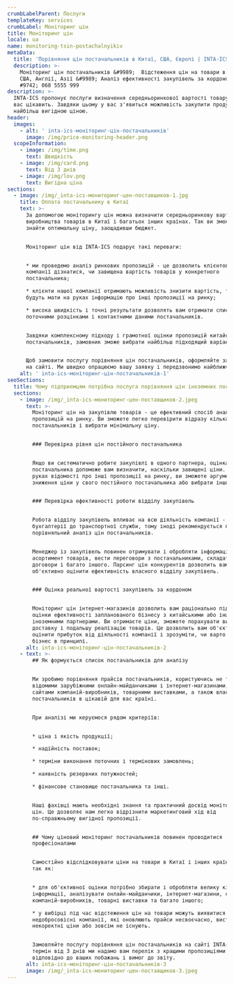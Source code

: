 ```yaml
---
crumbLabelParent: Послуги
templateKey: services
crumbLabel: Моніторинг цін
title: Моніторинг цін
locale: ua
name: monitoring-tsin-postachalnyikiv
metaData:
  title: 'Порівняння цін постачальників в Китаї, США, Європі | INTA-ICS'
  description: >-
    Моніторинг цін постачальників &#9989;  Відстеження цін на товари в Китаї,
    США, Англії, Азії &#9989; Аналіз ефективності закупівель за кордоном &
    #9742; 068 5555 999
description: >-
  INTA-ICS пропонує послуги визначення середньоринкової вартості товару, який
  вас цікавить. Завдяки цьому у вас з'явиться можливість закупити продукцію за
  найбільш вигідною ціною.
header:
  images:
    - alt: ' inta-ics-моніторинг-цін-постачальників'
      image: /img/price-monitoring-header.png
  scopeInformation:
    - image: /img/time.png
      text: Швидкість
    - image: /img/card.png
      text: Від 3 днів
    - image: /img/lov.png
      text: Вигідна ціна
sections:
  - image: /img/_inta-ics-мониторинг-цен-поставщиков-1.jpg
    title: Оплата постачальнику в Китаї
    text: >-
      За допомогою моніторингу цін можна визначити середньоринкову вартість або
      виробництва товарів в Китаї і багатьох інших країнах. Так ви зможете
      знайти оптимальну ціну, заощадивши бюджет.


      Моніторинг цін від INTA-ICS подарує такі переваги:


      * ми проведемо аналіз ринкових пропозицій - це дозволить клієнтові
      компанії дізнатися, чи завищена вартість товарів у конкретного
      постачальника;

      * клієнти нашої компанії отримають можливість знизити вартість, так як
      будуть мати на руках інформацію про інші пропозиції на ринку;

      * висока швидкість і точні результати дозволять вам отримати список з
      поточними розцінками і контактними даними постачальників.


      Завдяки комплексному підходу і грамотної оцінки пропозицій китайських
      постачальників, замовник зможе вибрати найбільш підходящий варіант.


      Щоб замовити послугу порівняння цін постачальників, оформляйте замовлення
      на сайті. Ми швидко опрацюємо вашу заявку і передзвонимо найближчим часом.
    alt: ' inta-ics-моніторинг-цін-постачальників-1'
seoSections:
  title: Чому підприємцям потрібна послуга порівняння цін іноземних постачальників
  sections:
    - image: /img/_inta-ics-мониторинг-цен-поставщиков-2.jpeg
      text: >-
        Моніторинг цін на закупівлю товарів - це ефективний спосіб аналізу
        пропозицій на ринку. Ви зможете легко перевірити відразу кілька
        постачальників і вибрати мінімальну ціну.


        ### Перевірка рівня цін постійного постачальника


        Якщо ви систематично робите закупівлі в одного партнера, оцінка цін
        постачальника допоможе вам визначити, наскільки завищені ціни. Маючи на
        руках відомості про інші пропозиції на ринку, ви зможете аргументувати
        зниження ціни у свого постійного постачальника або вибрати іншого.


        ### Перевірка ефективності роботи відділу закупівель


        Робота відділу закупівель впливає на всю діяльність компанії - від
        бухгалтерії до транспортної служби, тому іноді рекомендується проводити
        порівняльний аналіз цін постачальників.


        Менеджер із закупівель повинен отримувати і обробляти інформацію про
        асортимент товарів, вести переговори з постачальниками, складати
        договори і багато іншого. Парсинг цін конкурентів дозволить вам
        об'єктивно оцінити ефективність власного відділу закупівель.


        ### Оцінка реальної вартості закупівель за кордоном


        Моніторинг цін інтернет-магазинів дозволить вам раціонально підійти до
        оцінки ефективності запланованого бізнесу з китайськими або іншими
        іноземними партнерами. Ви отримаєте ціни, зможете порахувати витрати на
        доставку і подальшу реалізацію товарів. Це дозволить вам об'єктивно
        оцінити прибуток від діяльності компанії і зрозуміти, чи варто запускати
        бізнес в принципі.
      alt: inta-ics-моніторинг-цін-постачальників-2
    - text: >-
        ## Як формується список постачальників для аналізу


        Ми зробимо порівняння прайсів постачальників, користуючись не тільки
        відомими зарубіжними онлайн-майданчиками і інтернет-магазинами, а й
        сайтами компаній-виробників, товарними виставками, а також власною базою
        постачальників в цікавій для вас країні.


        При аналізі ми керуємося рядом критеріїв:


        * ціна і якість продукції;

        * надійність поставок;

        * терміни виконання поточних і термінових замовлень;

        * наявність резервних потужностей;

        * фінансове становище постачальника та інші.


        Наші фахівці мають необхідні знання та практичний досвід моніторингу
        цін. Це дозволяє нам легко відрізнити маркетинговий хід від
        по-справжньому вигідної пропозиції.


        ## Чому ціновий моніторинг постачальників повинен проводитися
        професіоналами


        Самостійно відслідковувати ціни на товари в Китаї і інших країнах важко,
        так як:


        * для об'єктивної оцінки потрібно збирати і обробляти велику кількість
        інформації, аналізувати онлайн-майданчики, інтернет-магазини, сайти
        компаній-виробників, товарні виставки та багато іншого;

        * у вибірці під час відстеження цін на товари можуть виявитися
        недобросовісні компанії, які оновлюють прайси несвоєчасно, виставляють
        некоректні ціни або зовсім не існують.


        Замовляйте послугу порівняння цін постачальників на сайті INTA-ICS. В
        термін від 3 днів ми надамо вам перелік з кращими пропозиціями на ринку,
        відповідно до ваших побажань і вимог до звіту.
      alt: inta-ics-моніторинг-цін-постачальників-3
      image: /img/_inta-ics-мониторинг-цен-поставщиков-3.jpeg
---
```

